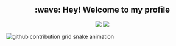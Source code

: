 <h2 align="center">:wave: Hey! Welcome to my profile</h2>
<p align="center" >
  <img src="https://github-readme-stats.vercel.app/api?username=xcbyao&show_icons=true&theme=highcontrast">
  <a href="https://github.com/anuraghazra/github-readme-stats">
    <img src="https://github-readme-stats.vercel.app/api/top-langs/?username=xcbyao&layout=compact">
  </a>
</p>
<!--
[![](https://github-readme-stats.vercel.app/api?username=xcbyao&show_icons=true&theme=highcontrast)](https://github.com/anuraghazra/github-readme-stats)
-->

![github contribution grid snake animation](https://raw.githubusercontent.com/xcbyao/xcbyao/output/github-contribution-grid-snake.svg)
